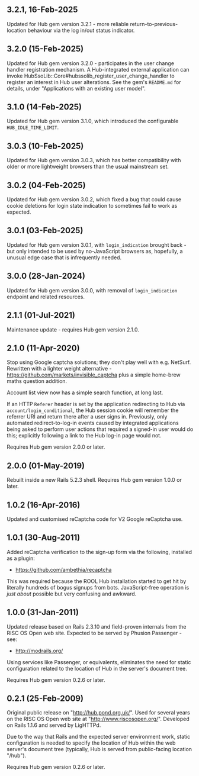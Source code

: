## 3.2.1, 16-Feb-2025

Updated for Hub gem version 3.2.1 - more reliable return-to-previous-location behaviour via the log in/out status indicator.

## 3.2.0 (15-Feb-2025)

Updated for Hub gem version 3.2.0 - participates in the user change handler registration mechanism. A Hub-integrated external application can invoke HubSsoLib::Core#hubssolib_register_user_change_handler to register an interest in Hub user alterations. See the gem's `README.md` for details, under "Applications with an existing user model".

## 3.1.0 (14-Feb-2025)

Updated for Hub gem version 3.1.0, which introduced the configurable `HUB_IDLE_TIME_LIMIT`.

## 3.0.3 (10-Feb-2025)

Updated for Hub gem version 3.0.3, which has better compatibility with older or more lightweight browsers than the usual mainstream set.

## 3.0.2 (04-Feb-2025)

Updated for Hub gem version 3.0.2, which fixed a bug that could cause cookie deletions for login state indication to sometimes fail to work as expected.

## 3.0.1 (03-Feb-2025)

Updated for Hub gem version 3.0.1, with `login_indication` brought back - but only intended to be used by no-JavaScript browsers as, hopefully, a unusual edge case that is infrequently needed.

## 3.0.0 (28-Jan-2024)

Updated for Hub gem version 3.0.0, with removal of `login_indication` endpoint and related resources.

## 2.1.1 (01-Jul-2021)

Maintenance update - requires Hub gem version 2.1.0.

## 2.1.0 (11-Apr-2020)

Stop using Google captcha solutions; they don't play well with e.g. NetSurf. Rewritten with a lighter weight alternative - https://github.com/markets/invisible_captcha plus a simple home-brew maths question addition.

Account list view now has a simple search function, at long last.

If an HTTP `Referer` header is set by the application redirecting to Hub via `account/login_conditional`, the Hub session cookie will remember the referrer URI and return there after a user signs in. Previously, only automated redirect-to-log-in events caused by integrated applications being asked to perform user actions that required a signed-in user would do this; explicitly following a link to the Hub log-in page would not.

Requires Hub gem version 2.0.0 or later.

## 2.0.0 (01-May-2019)

Rebuilt inside a new Rails 5.2.3 shell. Requires Hub gem version 1.0.0 or later.

## 1.0.2 (16-Apr-2016)

Updated and customised reCaptcha code for V2 Google reCaptcha use.

## 1.0.1 (30-Aug-2011)

Added reCaptcha verification to the sign-up form via the following, installed as a plugin:

* https://github.com/ambethia/recaptcha

This was required because the ROOL Hub installation started to get hit by literally hundreds of bogus signups from bots. JavaScript-free operation is *just about* possible but very confusing and awkward.

## 1.0.0 (31-Jan-2011)

Updated release based on Rails 2.3.10 and field-proven internals from the RISC OS Open web site. Expected to be served by Phusion Passenger - see:

* http://modrails.org/

Using services like Passenger, or equivalents, eliminates the need for static configuration related to the location of Hub in the server's document tree.

Requires Hub gem version 0.2.6 or later.

## 0.2.1 (25-Feb-2009)

Original public release on "http://hub.pond.org.uk/". Used for several years on the RISC OS Open web site at "http://www.riscosopen.org/". Developed on Rails 1.1.6 and served by LigHTTPd.

Due to the way that Rails and the expected server environment work, static configuration is needed to specify the location of Hub within the web server's document tree (typically, Hub is served from public-facing location "/hub").

Requires Hub gem version 0.2.6 or later.
